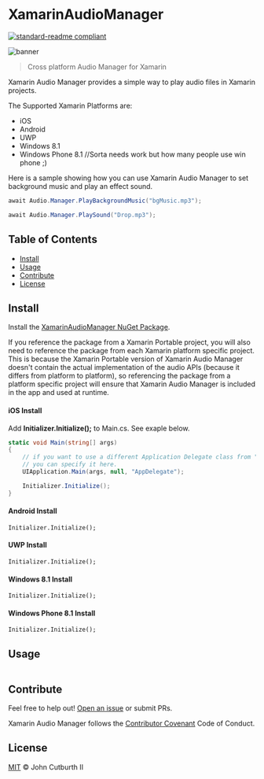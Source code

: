 # XamarinAudioManager

[![standard-readme compliant](https://img.shields.io/badge/readme%20style-standard-brightgreen.svg?style=flat-square)](https://github.com/RichardLitt/standard-readme)

![banner](https://github.com/jcphlux/XamarinAudioManager/blob/master/Images/XamarinAudio_Small.png)

> Cross platform Audio Manager for Xamarin

Xamarin Audio Manager provides a simple way to play audio files in Xamarin projects.

The Supported Xamarin Platforms are:
- iOS
- Android
- UWP
- Windows 8.1
- Windows Phone 8.1 //Sorta needs work but how many people use win phone ;)

Here is a sample showing how you can use Xamarin Audio Manager to set background music and play an effect sound.

```C#
await Audio.Manager.PlayBackgroundMusic("bgMusic.mp3");

await Audio.Manager.PlaySound("Drop.mp3");
```

## Table of Contents

- [Install](#install)
- [Usage](#usage)
- [Contribute](#contribute)
- [License](#license)

## Install

Install the [XamarinAudioManager NuGet Package](https://www.nuget.org/packages/XamarinAudioManager).

If you reference the package from a Xamarin Portable project, you will also need to reference the package from each Xamarin platform specific project. This is because the Xamarin Portable version of Xamarin Audio Manager doesn't contain the actual implementation of the audio APIs (because it differs from platform to platform), so referencing the package from a platform specific project will ensure that Xamarin Audio Manager is included in the app and used at runtime.

#### iOS Install

Add **Initializer.Initialize();** to Main.cs. See exaple below.

```cs
static void Main(string[] args)
{
    // if you want to use a different Application Delegate class from "AppDelegate"
    // you can specify it here.
    UIApplication.Main(args, null, "AppDelegate");

    Initializer.Initialize();
}
```

#### Android Install

```
Initializer.Initialize();
```

#### UWP Install

```
Initializer.Initialize();
```

#### Windows 8.1 Install

```
Initializer.Initialize();
```

#### Windows Phone 8.1 Install

```
Initializer.Initialize();
```

## Usage

```
```

## Contribute

Feel free to help out! [Open an issue](https://github.com/jcphlux/XamarinAudioManager/issues/new) or submit PRs.

Xamarin Audio Manager follows the [Contributor Covenant](https://github.com/jcphlux/XamarinAudioManager/blob/master/CODEOFCONDUCT.md) Code of Conduct.

## License

[MIT](https://github.com/jcphlux/XamarinAudioManager/blob/master/LICENSE) © John Cutburth II
